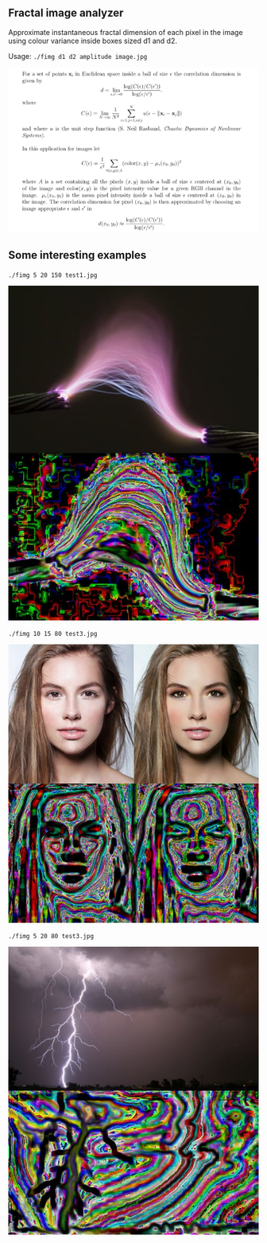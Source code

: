 ## Fractal image analyzer

Approximate instantaneous fractal dimension of each pixel in the image using colour variance inside boxes sized d1 and d2.

Usage: `./fimg d1 d2 amplitude image.jpg`

![alt text](defn.png)

## Some interesting examples

`./fimg 5 20 150 test1.jpg`

![alt text](s1.jpg)

`./fimg 10 15 80 test3.jpg`

![alt text](s2.jpg)

`./fimg 5 20 80 test3.jpg`

![alt text](s3.jpg)
